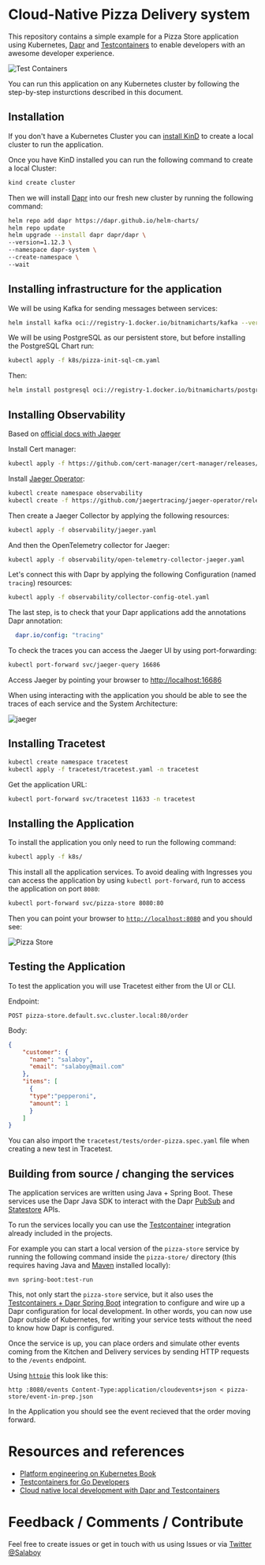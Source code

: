 # Cloud-Native Pizza Delivery system

This repository contains a simple example for a Pizza Store application using Kubernetes, [Dapr](https://dapr.io) and [Testcontainers](https://testcontainers.com) to enable developers with an awesome developer experience.

![Test Containers](imgs/testcontainers-dapr.png)

You can run this application on any Kubernetes cluster by following the step-by-step insturctions described in this document.

## Installation

If you don't have a Kubernetes Cluster you can [install KinD](https://kind.sigs.k8s.io/docs/user/quick-start/) to create a local cluster to run the application.

Once you have KinD installed you can run the following command to create a local Cluster:

```bash
kind create cluster
```

Then we will install [Dapr](https://dapr.io) into our fresh new cluster by running the following command:

```bash
helm repo add dapr https://dapr.github.io/helm-charts/
helm repo update
helm upgrade --install dapr dapr/dapr \
--version=1.12.3 \
--namespace dapr-system \
--create-namespace \
--wait
```

## Installing infrastructure for the application

We will be using Kafka for sending messages between services:

```bash
helm install kafka oci://registry-1.docker.io/bitnamicharts/kafka --version 22.1.5 --set "provisioning.topics[0].name=events-topic" --set "provisioning.topics[0].partitions=1" --set "persistence.size=1Gi"
```

We will be using PostgreSQL as our persistent store, but before installing the PostgreSQL Chart run:

```bash
kubectl apply -f k8s/pizza-init-sql-cm.yaml
```

Then:

```bash
helm install postgresql oci://registry-1.docker.io/bitnamicharts/postgresql --version 12.5.7 --set "image.debug=true" --set "primary.initdb.user=postgres" --set "primary.initdb.password=postgres" --set "primary.initdb.scriptsConfigMap=pizza-init-sql" --set "global.postgresql.auth.postgresPassword=postgres" --set "primary.persistence.size=1Gi"
```

## Installing Observability

Based on [official docs with Jaeger](https://docs.dapr.io/operations/observability/tracing/otel-collector/open-telemetry-collector-jaeger/)

Install Cert manager:

```bash
kubectl apply -f https://github.com/cert-manager/cert-manager/releases/download/v1.13.3/cert-manager.yaml
```

Install [Jaeger Operator](https://www.jaegertracing.io/docs/1.49/operator/):

```bash
kubectl create namespace observability
kubectl create -f https://github.com/jaegertracing/jaeger-operator/releases/download/v1.49.0/jaeger-operator.yaml -n observability
```

Then create a Jaeger Collector by applying the following resources:

```bash
kubectl apply -f observability/jaeger.yaml
```

And then the OpenTelemetry collector for Jaeger:

```bash
kubectl apply -f observability/open-telemetry-collector-jaeger.yaml
```

Let's connect this with Dapr by applying the following Configuration (named `tracing`) resources:

```bash
kubectl apply -f observability/collector-config-otel.yaml
```

The last step, is to check that your Dapr applications add the annotations Dapr annotation:

```yaml
  dapr.io/config: "tracing"
```

To check the traces you can access the Jaeger UI by using port-forwarding:

```bash
kubectl port-forward svc/jaeger-query 16686
```

Access Jaeger by pointing your browser to [http://localhost:16686](http://localhost:16686)

When using interacting with the application you should be able to see the traces of each service and the System Architecture:

![jaeger](imgs/jaeger.png)

## Installing Tracetest

```bash
kubectl create namespace tracetest
kubectl apply -f tracetest/tracetest.yaml -n tracetest
```

Get the application URL:

```bash
kubectl port-forward svc/tracetest 11633 -n tracetest
```

## Installing the Application

To install the application you only need to run the following command:

```bash
kubectl apply -f k8s/
```

This install all the application services. To avoid dealing with Ingresses you can access the application by using `kubectl port-forward`, run to access the application on port `8080`:

```bash
kubectl port-forward svc/pizza-store 8080:80
```

Then you can point your browser to [`http://localhost:8080`](http://localhost:8080) and you should see:

![Pizza Store](imgs/pizza-store.png)

## Testing the Application

To test the application you will use Tracetest either from the UI or CLI.

Endpoint:

```text
POST pizza-store.default.svc.cluster.local:80/order
```

Body:

```json
{
    "customer": {
      "name": "salaboy",
      "email": "salaboy@mail.com"
    },
    "items": [
      {
      "type":"pepperoni",
      "amount": 1
      }
    ]
}
```

You can also import the `tracetest/tests/order-pizza.spec.yaml` file when creating a new test in Tracetest.

## Building from source / changing the services

The application services are written using Java + Spring Boot. These services use the Dapr Java SDK to interact with the Dapr [PubSub](https://docs.dapr.io/getting-started/quickstarts/pubsub-quickstart/) and [Statestore](https://docs.dapr.io/getting-started/quickstarts/statemanagement-quickstart/) APIs.

To run the services locally you can use the [Testcontainer](https://testcontainaers.com) integration already included in the projects.

For example you can start a local version of the `pizza-store` service by running the following command inside the `pizza-store/` directory (this requires having Java and [Maven](https://maven.apache.org/) installed locally):

```
mvn spring-boot:test-run
```

This, not only start the `pizza-store` service, but it also uses the [Testcontainers + Dapr Spring Boot](https://central.sonatype.com/artifact/io.diagrid.dapr/dapr-spring-boot-starter) integration to configure and wire up a Dapr configuration for local development. In other words, you can now use Dapr outside of Kubernetes, for writing your service tests without the need to know how Dapr is configured. 


Once the service is up, you can place orders and simulate other events coming from the Kitchen and Delivery services by sending HTTP requests to the `/events` endpoint. 

Using [`httpie`](https://httpie.io/) this look like this: 

```
http :8080/events Content-Type:application/cloudevents+json < pizza-store/event-in-prep.json
```

In the Application you should see the event recieved that the order moving forward. 


# Resources and references

- [Platform engineering on Kubernetes Book](http://mng.bz/jjKP?ref=salaboy.com)
- [Testcontainers for Go Developers](https://www.atomicjar.com/2023/08/local-development-of-go-applications-with-testcontainers/)
- [Cloud native local development with Dapr and Testcontainers](https://www.diagrid.io/blog/cloud-native-local-development)

# Feedback / Comments / Contribute

Feel free to create issues or get in touch with us using Issues or via [Twitter @Salaboy](https://twitter.com/salaboy)